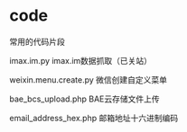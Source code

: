 code
====

常用的代码片段

imax.im.py imax.im数据抓取（已关站）

weixin.menu.create.py 微信创建自定义菜单

bae_bcs_upload.php BAE云存储文件上传

email_address_hex.php 邮箱地址十六进制编码
